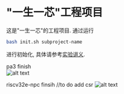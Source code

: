 # "一生一芯"工程项目

这是"一生一芯"的工程项目. 通过运行
```bash
bash init.sh subproject-name
```
进行初始化, 具体请参考[实验讲义][lecture note].

[lecture note]: https://ysyx.oscc.cc/docs/

pa3 finish  
![alt text](<屏幕截图 2025-07-31 192527.png>)


riscv32e-npc finsih  //to do add csr
![alt text](image.png)